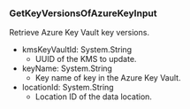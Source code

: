 ### GetKeyVersionsOfAzureKeyInput
Retrieve Azure Key Vault key versions.

- kmsKeyVaultId: System.String
  - UUID of the KMS to update.
- keyName: System.String
  - Key name of key in the Azure Key Vault.
- locationId: System.String
  - Location ID of the data location.
